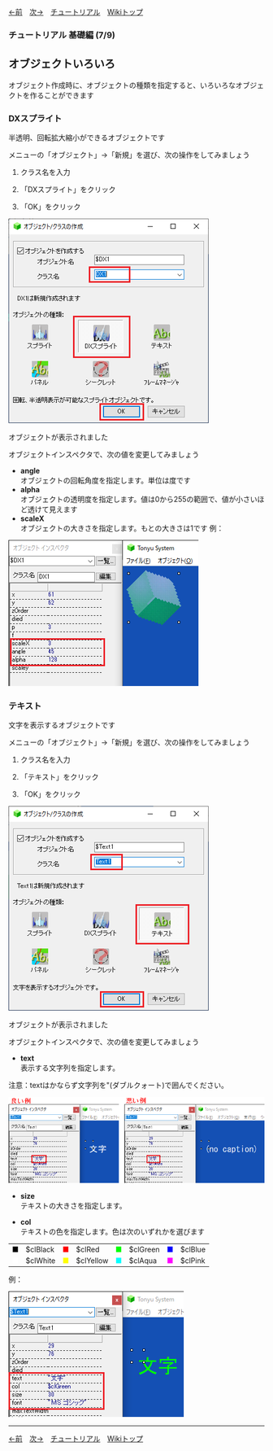 

[←前](./tr-basic06.md)&emsp;[次→](./tr-basic08.md)&emsp;[チュートリアル](./tutorial.md)&emsp;[Wikiトップ](./)

### チュートリアル 基礎編 (7/9)
## オブジェクトいろいろ

オブジェクト作成時に、オブジェクトの種類を指定すると、いろいろなオブジェクトを作ることができます

### DXスプライト
半透明、回転拡大縮小ができるオブジェクトです

メニューの「オブジェクト」→「新規」を選び、次の操作をしてみましょう

1. クラス名を入力

1. 「DXスプライト」をクリック

1. 「OK」をクリック

![create-dx.png](./img/create-dx.png)

オブジェクトが表示されました

オブジェクトインスペクタで、次の値を変更してみましょう

- **angle**  
オブジェクトの回転角度を指定します。単位は度です
- **alpha**  
オブジェクトの透明度を指定します。値は0から255の範囲で、値が小さいほど透けて見えます
- **scaleX**  
オブジェクトの大きさを指定します。もとの大きさは1です
例：

![ex-dx.png](./img/ex-dx.png)

### テキスト
文字を表示するオブジェクトです

メニューの「オブジェクト」→「新規」を選び、次の操作をしてみましょう

1. クラス名を入力

1. 「テキスト」をクリック

1. 「OK」をクリック

![create-text.png](./img/create-text.png)

オブジェクトが表示されました

オブジェクトインスペクタで、次の値を変更してみましょう

- **text**  
表示する文字列を指定します。

注意：textはかならず文字列を"(ダブルクォート)で囲んでください。

![goodbad.png](./img/goodbad.png)

- **size**  
テキストの大きさを指定します。

- **col**  
テキストの色を指定します。色は次のいずれかを選びます  
<table><tr>
<td><span style="color: #000">■</span></td><td>$clBlack</td>
<td><span style="color: #f00">■</span></td><td>$clRed</td>
<td><span style="color: #0f0">■</span></td><td>$clGreen</td>
<td><span style="color: #00f">■</span></td><td>$clBlue</td>
</tr><tr>
<td><span style="color: #fff">■</span></td><td>$clWhite</td>
<td><span style="color: #ff0">■</span></td><td>$clYellow</td>
<td><span style="color: #0ff">■</span></td><td>$clAqua</td>
<td><span style="color: #f0f">■</span></td><td>$clPink</td>
</tr></table>

例：

![ex-text.png](./img/ex-text.png)

***

[←前](./tr-basic06.md)&emsp;[次→](./tr-basic08.md)&emsp;[チュートリアル](./tutorial.md)&emsp;[Wikiトップ](./)

